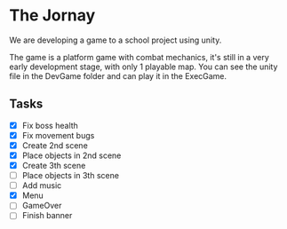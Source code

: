 # The Jornay
We are developing a game to a school project using unity.

The game is a platform game with combat mechanics, it's still in a very early development stage, with only 1 playable map.
You can see the unity file in the DevGame folder and can play it in the ExecGame.

## Tasks

- [x] Fix boss health
- [x] Fix movement bugs
- [x] Create 2nd scene
- [x] Place objects in 2nd scene
- [x] Create 3th scene
- [ ] Place objects in 3th scene
- [ ] Add music
- [x] Menu
- [ ] GameOver 
- [ ] Finish banner
